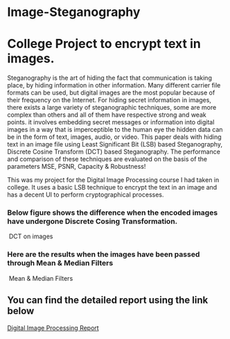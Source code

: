 # Image-Steganography
<h1>College Project to encrypt text in images.</h1>

Steganography is the art of hiding the fact that communication is taking place, by hiding information in other information. Many different carrier file formats can be used, but digital images are the most popular because of their frequency on the Internet. For hiding secret information in images, there exists a large variety of steganographic techniques, some are more complex than others and all of them have respective strong and weak points. it involves embedding secret messages or information into digital images in a way that is imperceptible to the human eye the hidden data can be in the form of text, images, audio, or video. This paper deals with hiding text in an image file using Least Significant Bit (LSB) based Steganography, Discrete Cosine Transform (DCT) based Steganography. The performance and comparison of these  techniques are evaluated on the basis of the parameters MSE, PSNR, Capacity & Robustness!

 This was my project for the Digital Image Processing course I had taken in college. It uses a basic LSB technique to encrypt the text in an image and has a decent UI to perform cryptographical processes.

<h3>Below figure shows the difference when the encoded images have undergone Discrete Cosing Transformation.</h3>
<img href= https://github.com/kunaltilaganji/Image-Steganography/assets/77935694/e41567ad-d4eb-4a13-95d2-0058f688010e> DCT on images</img>


<h3>Here are the results when the images have been passed through Mean & Median Filters</h3>
<img href = https://github.com/kunaltilaganji/Image-Steganography/assets/77935694/9f548c2e-1abe-4617-be70-8a87ba96a17d> Mean & Median Filters</img>


<h2>You can find the detailed report using the link below</h2>
<a href = https://viswharajhospital-my.sharepoint.com/:w:/g/personal/1032202057_mitwpu_ac_in/EaHcB5sRr35DlvDxiJqHT4sBMPXlzjNMLPgO3U0nOWHFOw>Digital Image Processing Report </a>
